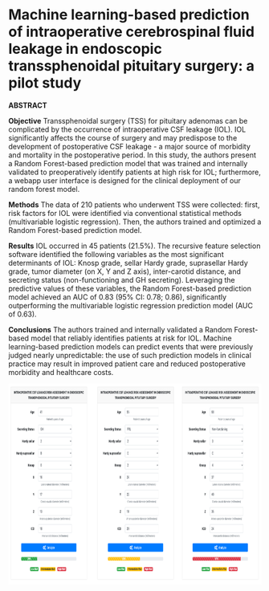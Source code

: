 # Machine learning-based prediction of intraoperative cerebrospinal fluid leakage in endoscopic transsphenoidal pituitary surgery: a pilot study

**ABSTRACT**

**Objective**
Transsphenoidal surgery (TSS) for pituitary adenomas can be complicated by the occurrence of intraoperative CSF leakage (IOL). IOL significantly affects the course of surgery and may predispose to the development of postoperative CSF leakage - a major source of morbidity and mortality in the postoperative period. In this study, the authors present a Random Forest-based prediction model that was trained and internally validated to preoperatively identify patients at high risk for IOL; furthermore, a webapp user interface is designed for the clinical deployment of our random forest model.

**Methods**
The data of 210 patients who underwent TSS were collected: first, risk factors for IOL were identified via conventional statistical methods (multivariable logistic regression). Then, the authors trained and optimized a Random Forest-based prediction model.

**Results**
IOL occurred in 45 patients (21.5%). The recursive feature selection software identified the following variables as the most significant determinants of IOL: Knosp grade, sellar Hardy grade, suprasellar Hardy grade, tumor diameter (on X, Y and Z axis), inter-carotid distance, and secreting status (non-functioning and GH secreting). Leveraging the predictive values of these variables, the Random Forest-based prediction model achieved an AUC of 0.83 (95% CI: 0.78; 0.86), significantly outperforming the multivariable logistic regression prediction model (AUC of 0.63).

**Conclusions**
The authors trained and internally validated a Random Forest-based model that reliably identifies patients at risk for IOL. Machine learning-based prediction models can predict events that were previously judged nearly unpredictable: the use of such prediction models in clinical practice may result in improved patient care and reduced postoperative morbidity and healthcare costs.

<p align="center">
  <img width="700" height="400" src="https://github.com/valerio-mc/ML-fistola-pituitary/blob/master/Fig3.jpg">
</p>
